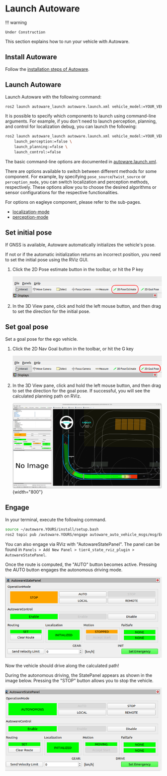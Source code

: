 # Launch Autoware

!!! warning

    Under Construction

This section explains how to run your vehicle with Autoware.

## Install Autoware

Follow the [installation steps of Autoware](../../../installation/).

## Launch Autoware

Launch Autoware with the following command:

```bash
ros2 launch autoware_launch autoware.launch.xml vehicle_model:=YOUR_VEHICLE sensor_kit:=YOUR_SENSOR_KIT map_path:=/PATH/TO/YOUR/MAP
```

It is possible to specify which components to launch using command-line arguments.
For example, if you don't need to launch perception, planning, and control for localization debug, you can launch the following:

```bash
ros2 launch autoware_launch autoware.launch.xml vehicle_model:=YOUR_VEHICLE sensor_kit:=YOUR_SENSOR_KIT map_path:=/PATH/TO/YOUR/MAP \
    launch_perception:=false \
    launch_planning:=false \
    launch_control:=false
```

The basic command-line options are documented in [autoware.launch.xml](https://github.com/autowarefoundation/autoware_launch/blob/main/autoware_launch/launch/autoware.launch.xml).

There are options available to switch between different methods for some component.
For example, by specifying `pose_source`/`twist_source` or `perception_mode`, you can switch localization and perception methods, respectively.
These options allow you to choose the desired algorithms or sensor configurations for the respective functionalities.

For options on eagleye component, please refer to the sub-pages.

- [localization-mode](localization-methods/index.md)
- [perception-mode](perception.md)

## Set initial pose

If GNSS is available, Autoware automatically initializes the vehicle's pose.

If not or if the automatic initialization returns an incorrect position, you need to set the initial pose using the RViz GUI.

1. Click the 2D Pose estimate button in the toolbar, or hit the P key

   ![2D Pose estimate](images/2d_pose_estimate.png)

2. In the 3D View pane, click and hold the left mouse button, and then drag to set the direction for the initial pose.

## Set goal pose

Set a goal pose for the ego vehicle.

1. Click the 2D Nav Goal button in the toolbar, or hit the G key

   ![2D Pose estimate](images/2d_goal_pose.png)

2. In the 3D View pane, click and hold the left mouse button, and then drag to set the direction for the goal pose.
   If successful, you will see the calculated planning path on RViz.

   ![route planning](images/route_planning_is_complete.png){width="800"}

## Engage

In your terminal, execute the following command.

```bash
source ~/autoware.YOURS/install/setup.bash
ros2 topic pub /autoware.YOURS/engage autoware_auto_vehicle_msgs/msg/Engage "engage: true" -1
```

You can also engage via RViz with "AutowareStatePanel".
The panel can be found in `Panels > Add New Panel > tier4_state_rviz_plugin > AutowareStatePanel`.

Once the route is computed, the "AUTO" button becomes active. Pressing the AUTO button engages the autonomous driving mode.

![autoware state panel](images/autoware_state_panel_before.png)

Now the vehicle should drive along the calculated path!

During the autonomous driving, the StatePanel appears as shown in the image below. Pressing the "STOP" button allows you to stop the vehicle.

![autoware state panel](images/autoware_state_panel_after.png)
